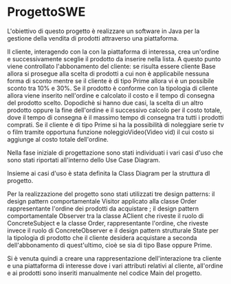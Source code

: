 # ProgettoSWE
L'obiettivo di questo progetto è realizzare un software in Java per la gestione della vendita di prodotti attraverso una piattaforma.

Il cliente, interagendo con la con la piattaforma di interessa, crea un'ordine e successivamente sceglie il prodotto da inserire nella lista. A questo punto viene controllato l'abbonamento del cliente: se risulta essere cliente Base allora si prosegue alla scelta di prodotti a cui non è applicabile nessuna forma di sconto mentre se il cliente è di tipo Prime allora vi è un possibile sconto tra 10% e 30%. Se il prodotto è conforme con la tipologia di cliente allora viene inserito nell'ordine e calcolato il costo e il tempo di consegna del prodotto scelto. 
Dopodichè si hanno due casi, la scelta di un altro prodotto oppure la fine dell'ordine e il successivo calcolo per il costo totale, dove il tempo di consegna è il massimo tempo di consegna tra tutti i prodotti comprati.
Se il cliente è di tipo Prime si ha la possibilità di noleggiare serie tv o film tramite opportuna funzione noleggioVideo(Video vid) il cui costo si aggiunge al costo totale dell'ordine.

Nella fase iniziale di progettazione sono stati individuati i vari casi d'uso che sono stati riportati all'interno dello Use Case Diagram.

Insieme ai casi d'uso è stata definita la Class Diagram per la struttura dl progetto.

Per la realizzazione del progetto sono stati utilizzati tre design patterns: il design pattern comportamentale Visitor applicato alla classe Order rappresentante l'ordine dei prodotti da acquistare ; il design pattern comportamentale Observer tra la classe AClient che riveste il ruolo di ConcreteSubject e la classe Order, rappresentante l'ordine, che riveste invece il ruolo di ConcreteObserver e il design pattern strutturale State per la tipologia di prodotto che il cliente desidera acquistare a seconda dell'abbonamento di quest'ultimo, cioè se sia di tipo Base oppure Prime.

Si è venuta quindi a creare una rappresentazione dell'interazione tra cliente e una piattaforma di interesse dove i vari attributi relativi al cliente, all'ordine e ai prodotti sono inseriti manualmente nel codice Main del progetto.
